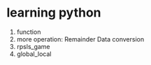 learning python
===============

1. function
2. more operation: Remainder Data conversion
3. rpsls_game
4. global_local

